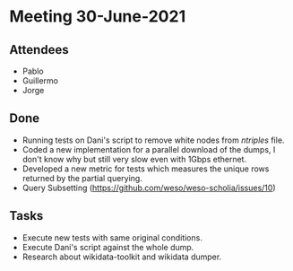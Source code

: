 # Meeting 30-June-2021

## Attendees 

- Pablo
- Guillermo
- Jorge

## Done

- Running tests on Dani's script to remove white nodes from _ntriples_ file.
- Coded a new implementation for a parallel download of the dumps, I don't know why but still very slow even with 1Gbps ethernet.
- Developed a new metric for tests which measures the unique rows returned by the partial querying.
- Query Subsetting (https://github.com/weso/weso-scholia/issues/10)

## Tasks

- Execute new tests with same original conditions.
- Execute Dani's script against the whole dump.
- Research about wikidata-toolkit and wikidata dumper.
